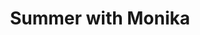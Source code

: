 ---
title: "Summer with Monika"

year: 1953

director: "Ingmar Bergman"

summary: "Two teenagers spend a lustfilled vacation on a sailboat. Later on, reality must be faced."

comment: "Not easy to choose only two from Bergman. Adding to the mid-century rumour of the 'swedish sin', I like to think of it as Titanic where the ship doesn't sink."

image: "https://64.media.tumblr.com/8cc1a92f61b5deca3569d456d5c8eb45/tumblr_nj8unjdTVe1tro2f7o3_400.gifv"

imdb: "https://www.imdb.com/title/tt0046345/"

quotes:
---